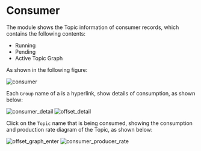 # Consumer

The module shows the Topic information of consumer records, which contains the following contents:
  * Running
  * Pending
  * Active Topic Graph

As shown in the following figure:

![consumer](../res/consumer@2x.png)

Each ```Group``` name of a is a hyperlink, show details of consumption, as shown below:

![consumer_detail](../res/consumer_detail@2x.png)
![offset_detail](../res/offset_detail@2x.png)

Click on the ```Topic``` name that is being consumed, showing the consumption and production rate diagram of the Topic, as shown below:

![offset_graph_enter](../res/offset_graph_enter@2x.png)
![consumer_producer_rate](../res/consumer_producer_rate@2x.png)
